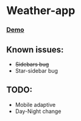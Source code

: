 # Weather-app
### [Demo](https://zakkarat.github.io/weather-app/)
## Known issues:
- ~~Sidebars bug~~
- Star-sidebar bug
## TODO:
- Mobile adaptive
- Day-Night change

